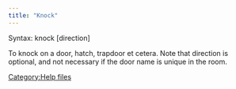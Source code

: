 ```yaml
---
title: "Knock"
---
```


Syntax: knock <doorname> \[direction\]

To knock on a door, hatch, trapdoor et cetera. Note that direction is
optional, and not necessary if the door name is unique in the room.

[Category:Help files](Category:Help_files "wikilink")